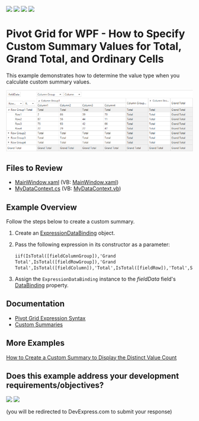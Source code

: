 <!-- default badges list -->
![](https://img.shields.io/endpoint?url=https://codecentral.devexpress.com/api/v1/VersionRange/128579057/22.1.2%2B)
[![](https://img.shields.io/badge/Open_in_DevExpress_Support_Center-FF7200?style=flat-square&logo=DevExpress&logoColor=white)](https://supportcenter.devexpress.com/ticket/details/T555636)
[![](https://img.shields.io/badge/📖_How_to_use_DevExpress_Examples-e9f6fc?style=flat-square)](https://docs.devexpress.com/GeneralInformation/403183)
[![](https://img.shields.io/badge/💬_Leave_Feedback-feecdd?style=flat-square)](#does-this-example-address-your-development-requirementsobjectives)
<!-- default badges end -->

# Pivot Grid for WPF - How to Specify Custom Summary Values for Total, Grand Total, and Ordinary Cells

This example demonstrates how to determine the value type when you calculate custom summary values.

![Pivot Grid](image/image.png)

<!-- default file list -->
## Files to Review

* [MainWindow.xaml](./CS/WpfApplication1/MainWindow.xaml) (VB: [MainWindow.xaml](./VB/WpfApplication1/MainWindow.xaml))
* [MyDataContext.cs](./CS/WpfApplication1/MyDataContext.cs) (VB: [MyDataContext.vb](./VB/WpfApplication1/MyDataContext.vb))
<!-- default file list end -->

## Example Overview

Follow the steps below to create a custom summary.
1. Create an [ExpressionDataBinding](https://docs.devexpress.com/WPF/DevExpress.Xpf.PivotGrid.ExpressionDataBinding?p=netframework) object.
2. Pass the following expression in its constructor as a parameter:

    ```
    iif(IsTotal([fieldColumnGroup]),'Grand Total',IsTotal([fieldRowGroup]),'Grand Total',IsTotal([fieldColumn]),'Total',IsTotal([fieldRow]),'Total',Sum([Data]))
    ``` 
3. Assign the `ExpressionDataBinding` instance to the _fieldData_ field's [DataBinding](https://docs.devexpress.com/WPF/DevExpress.Xpf.PivotGrid.PivotGridField.DataBinding?p=netframework) property.

## Documentation

- [Pivot Grid Expression Syntax](https://docs.devexpress.com/CoreLibraries/120512/devexpress-pivot-grid-core-library/advanced-analytics/pivot-grid-expression-syntax#functions)
- [Custom Summaries](https://docs.devexpress.com/WPF/8052/controls-and-libraries/pivot-grid/data-shaping/aggregation/summaries/custom-summaries)

## More Examples

[How to Create a Custom Summary to Display the Distinct Value Count](https://github.com/DevExpress-Examples/how-to-implement-custom-summary-e2136)


<!-- feedback -->
## Does this example address your development requirements/objectives?

[<img src="https://www.devexpress.com/support/examples/i/yes-button.svg"/>](https://www.devexpress.com/support/examples/survey.xml?utm_source=github&utm_campaign=wpf-pivot-grid-provide-custom-summary-values&~~~was_helpful=yes) [<img src="https://www.devexpress.com/support/examples/i/no-button.svg"/>](https://www.devexpress.com/support/examples/survey.xml?utm_source=github&utm_campaign=wpf-pivot-grid-provide-custom-summary-values&~~~was_helpful=no)

(you will be redirected to DevExpress.com to submit your response)
<!-- feedback end -->
